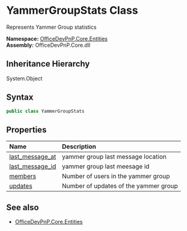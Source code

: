 # YammerGroupStats Class
 Represents Yammer Group statistics   

**Namespace:** [OfficeDevPnP.Core.Entities](OfficeDevPnP.Core.Entities.md)  
**Assembly:** OfficeDevPnP.Core.dll  
## Inheritance Hierarchy
System.Object  
## Syntax
```C#
public class YammerGroupStats
```
## Properties
|**Name**|**Description**|
|:-----|:-----|
| [last_message_at](OfficeDevPnP.Core.Entities.YammerGroupStats.last_message_at.md) | yammer group last message location
| [last_message_id](OfficeDevPnP.Core.Entities.YammerGroupStats.last_message_id.md) | yammer group last meesage id
| [members](OfficeDevPnP.Core.Entities.YammerGroupStats.members.md) | Number of users in the yammer group
| [updates](OfficeDevPnP.Core.Entities.YammerGroupStats.updates.md) | Number of updates of the yammer group
## See also
- [OfficeDevPnP.Core.Entities](OfficeDevPnP.Core.Entities.md)
